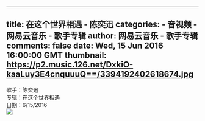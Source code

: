 
---
title: 在这个世界相遇 - 陈奕迅
categories: 
    - 音视频
    - 网易云音乐 - 歌手专辑
author: 网易云音乐 - 歌手专辑
comments: false
date: Wed, 15 Jun 2016 16:00:00 GMT
thumbnail: https://p2.music.126.net/DxkiO-kaaLuy3E4cnquuuQ==/3394192402618674.jpg
---

<div>   
歌手：陈奕迅<br>专辑：在这个世界相遇<br>日期：6/15/2016<br><img src="https://p2.music.126.net/DxkiO-kaaLuy3E4cnquuuQ==/3394192402618674.jpg" referrerpolicy="no-referrer">  
</div>
            